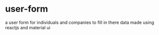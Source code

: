 # user-form
a user form for individuals and companies to fill in there data made using reactjs and material ui
